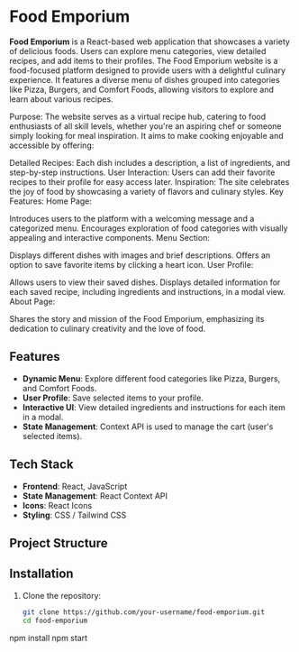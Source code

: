 # Food Emporium

**Food Emporium** is a React-based web application that showcases a variety of delicious foods. Users can explore menu categories, view detailed recipes, and add items to their profiles.
The Food Emporium website is a food-focused platform designed to provide users with a delightful culinary experience. It features a diverse menu of dishes grouped into categories like Pizza, Burgers, and Comfort Foods, allowing visitors to explore and learn about various recipes.

Purpose:
The website serves as a virtual recipe hub, catering to food enthusiasts of all skill levels, whether you're an aspiring chef or someone simply looking for meal inspiration. It aims to make cooking enjoyable and accessible by offering:

Detailed Recipes: Each dish includes a description, a list of ingredients, and step-by-step instructions.
User Interaction: Users can add their favorite recipes to their profile for easy access later.
Inspiration: The site celebrates the joy of food by showcasing a variety of flavors and culinary styles.
Key Features:
Home Page:

Introduces users to the platform with a welcoming message and a categorized menu.
Encourages exploration of food categories with visually appealing and interactive components.
Menu Section:

Displays different dishes with images and brief descriptions.
Offers an option to save favorite items by clicking a heart icon.
User Profile:

Allows users to view their saved dishes.
Displays detailed information for each saved recipe, including ingredients and instructions, in a modal view.
About Page:

Shares the story and mission of the Food Emporium, emphasizing its dedication to culinary creativity and the love of food.

## Features

- **Dynamic Menu**: Explore different food categories like Pizza, Burgers, and Comfort Foods.
- **User Profile**: Save selected items to your profile.
- **Interactive UI**: View detailed ingredients and instructions for each item in a modal.
- **State Management**: Context API is used to manage the cart (user's selected items).

## Tech Stack

- **Frontend**: React, JavaScript
- **State Management**: React Context API
- **Icons**: React Icons
- **Styling**: CSS / Tailwind CSS

## Project Structure


## Installation

1. Clone the repository:
   ```bash
   git clone https://github.com/your-username/food-emporium.git
   cd food-emporium
npm install
npm start
